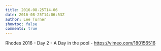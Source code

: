 ```yaml
---
title: 2016-08-25T14-06
date: 2016-08-25T14:06:53Z
author: Lee Turner
showtoc: false
comments: true
---
```


Rhodes 2016 - Day 2 - A Day in the pool - https://vimeo.com/180156516

